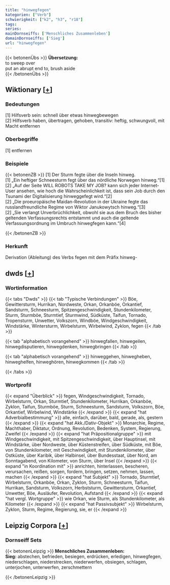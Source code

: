 ```yaml
---
title: "hinwegfegen"
kategorien: ["Verb"]
schwierigkeit: ["k2", "h3", "r18"]
tags:
series:
mainDornseiffs: ['Menschliches Zusammenleben']
domainDornseiffs: ['Sieg']
url: "hinwegfegen"
---
```


{{< betonenÜbs >}}
**Übersetzung:**  
to sweep over  
put an abrupt end to, brush aside  
{{< /betonenÜbs >}}

## Wiktionary [[+](https://de.wiktionary.org/wiki/hinwegfegen)]

### Bedeutungen
[1] Hilfsverb sein: schnell über etwas hinwegbewegen  
[2] Hilfsverb haben, übertragen, gehoben, transitiv: heftig, schwungvoll, mit Macht entfernen  

### Oberbegriffe
[1] entfernen  

### Beispiele
{{< betonenZB >}}
[1] Der Sturm fegte über die Inseln hinweg.  
[1] „Ein heftiger Schneesturm fegt über das nördliche Norwegen hinweg.“[1]  
[2] „Auf der Seite WILL ROBOTS TAKE MY JOB? kann sich jeder Internet-User ansehen, wie hoch die Wahrscheinlichkeit ist, dass sein Job durch den Tsunami der Digitalisierung hinweggefegt wird.“[2]  
[2] „Die proeuropäische Maidan-Revolution in der Ukraine fegte das russlandfreundliche Regime von Wiktor Janukowytsch hinweg.“[3]  
[2] „Sie verlangt Unverbrüchlichkeit, obwohl sie aus dem Bruch des bisher geltenden Verfassungsrechts entstammt und auch die geltende Verfassungsordnung im Umbruch hinwegfegen kann.“[4]  

{{< /betonenZB >}}
### Herkunft
Derivation (Ableitung) des Verbs fegen mit dem Präfix hinweg-  



## dwds [[+](https://www.dwds.de/wb/hinwegfegen)]

### Wortinformation
{{< tabs "Dwds" >}}
{{< tab "Typische Verbindungen" >}}
Böe, Gewittersturm, Hurrikan, Nordweste, Orkan, Orkanböe, Orkantief, Sandsturm, Schneesturm, Spitzengeschwindigkeit, Stundenkilometer, Sturm, Sturmböe, Sturmtief, Sturmwind, Südküste, Taifun, Tornado, Tropensturm, Unwetter, Volkszorn, Windböe, Windgeschwindigkeit, Windstärke, Wintersturm, Wirbelsturm, Wirbelwind, Zyklon, fegen
{{< /tab >}}

{{< tab "alphabetisch vorangehend" >}}
hinwegfallen, hinwegeilen, hinwegdisputieren, hinwegdenken, hinwegbringen
{{< /tab >}}

{{< tab "alphabetisch vorangehend" >}}
hinweggehen, hinwegheben, hinweghelfen, hinweghören, hinwegkommen
{{< /tab >}}

{{< /tabs >}}

### Wortprofil
{{< expand "Überblick" >}} fegen, Windgeschwindigkeit, Tornado, Wirbelsturm, Orkan, Sturmtief, Stundenkilometer, Hurrikan, Orkanböe, Zyklon, Taifun, Sturmböe, Sturm, Schneesturm, Sandsturm, Volkszorn, Böe, Orkantief, Wirbelwind, Windstärke {{< /expand >}}
{{< expand "hat Adverbialbestimmung" >}} alle, einfach, darüber, bald, gerade, als, gestern {{< /expand >}}
{{< expand "hat Akk./Dativ-Objekt" >}} Monarchie, Regime, Machthaber, Diktatur, Ordnung, Revolution, Bedenken, System, Regierung, Zweifel {{< /expand >}}
{{< expand "hat Präpositionalgruppe" >}} mit Windgeschwindigkeit, mit Spitzengeschwindigkeit, über Hauptinsel, mit Windstärke, über Nordweste, über Küstenstreifen, über Südküste, mit Böe, von Stundenkilometer, mit Geschwindigkeit, mit Stundenkilometer, über Ostküste, über Karibik, über Halbinsel, über Bundesstaat, über Nord, am Sonntagabend, von Kilometer, von Sturm, über Insel {{< /expand >}}
{{< expand "in Koordination mit" >}} anrichten, hinterlassen, bescheren, verursachen, reißen, sorgen, fordern, bringen, setzen, nehmen, lassen, machen {{< /expand >}}
{{< expand "hat Subjekt" >}} Tornado, Sturmtief, Wirbelsturm, Orkanböe, Orkan, Zyklon, Sturm, Schneesturm, Taifun, Hurrikan, Sandsturm, Volkszorn, Herbststurm, Gewittersturm, Orkantief, Unwetter, Böe, Ausläufer, Revolution, Aufstand {{< /expand >}}
{{< expand "hat vergl. Wortgruppe" >}} wie Orkan, wie Sturm, als Stundenkilometer, als Kilometer {{< /expand >}}
{{< expand "hat Passivsubjekt" >}} Wirbelsturm, Zyklon, Sturm, Regime, Regierung, sie, er {{< /expand >}}

## Leipzig Corpora [[+](https://corpora.uni-leipzig.de/en/res?word=hinwegfegen&corpusId=deu_newscrawl-public_2018)]

### Dornseiff Sets
{{< betonenLeipzig >}}
**Menschliches Zusammenleben:**  
**Sieg:** abstechen, befrieden, besiegen, erdrücken, erledigen, hinwegfegen, niederschlagen, niederstrecken, niederwerfen, obsiegen, schlagen, unterjochen, unterwerfen, zerschmettern  

{{< /betonenLeipzig >}}
